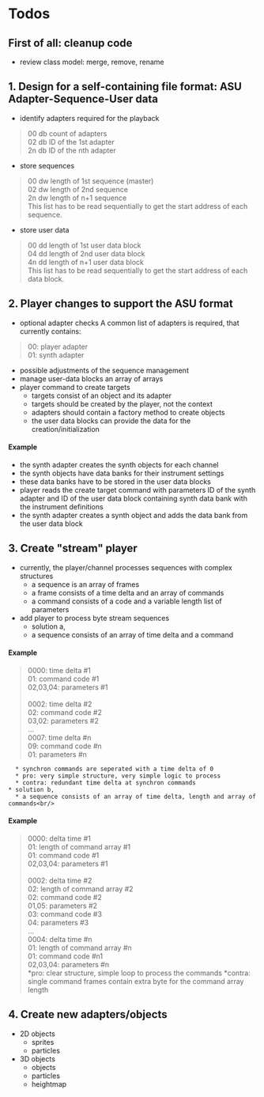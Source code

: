 # Todos

## First of all: cleanup code
 * review class model: merge, remove, rename

## 1. Design for a self-containing file format: ASU Adapter-Sequence-User data
 * identify adapters required for the playback
>   00 db count of adapters<br/>
>   02 db ID of the 1st adapter<br/>
>   2n db ID of the nth adapter<br/>
 * store sequences
>   00 dw length of 1st sequence (master)<br/>
>   02 dw length of 2nd sequence<br/>
>   2n dw length of n+1 sequence<br/>
   This list has to be read sequentially to get the start address of each sequence.
 * store user data
>   00 dd length of 1st user data block<br/>
>   04 dd length of 2nd user data block<br/>
>   4n dd length of n+1 user data block<br/>
   This list has to be read sequentially to get the start address of each data block.

## 2. Player changes to support the ASU format
 * optional adapter checks
   A common list of adapters is required, that currently contains:
>   00: player adapter<br/>
>   01: synth adapter<br/>
 * possible adjustments of the sequence management
 * manage user-data blocks
   an array of arrays
 * player command to create targets
   * targets consist of an object and its adapter
   * targets should be created by the player, not the context
   * adapters should contain a factory method to create objects
   * the user data blocks can provide the data for the creation/initialization<br/>
#### Example
 * the synth adapter creates the synth objects for each channel
 * the synth objects have data banks for their instrument settings
 * these data banks have to be stored in the user data blocks
 * player reads the create target command with parameters ID of the synth adapter and ID of the user data block containing synth data bank with the instrument definitions
 * the synth adapter creates a synth object and adds the data bank from the user data block

## 3. Create "stream" player
  * currently, the player/channel processes sequences with complex structures
    * a sequence is an array of frames
    * a frame consists of a time delta and an array of commands
    * a command consists of a code and a variable length list of parameters
  * add player to process byte stream sequences
    * solution a,
     * a sequence consists of an array of time delta and a command<br/>
#### Example
>    0000: time delta #1<br/>
>    01: command code #1<br/>
>    02,03,04: parameters #1<br/>
>    <br/>
>    0002: time delta #2<br/>
>    02: command code #2<br/>
>    03,02: parameters #2<br/>
>    ...<br/>
>    0007: time delta #n<br/>
>    09: command code #n<br/>
>    01: parameters #n<br/>

      * synchron commands are seperated with a time delta of 0
      * pro: very simple structure, very simple logic to process
      * contra: redundant time delta at synchron commands
    * solution b,
      * a sequence consists of an array of time delta, length and array of commands<br/>
#### Example
>  0000: delta time #1<br/>
>  01: length of command array #1<br/>
>  01: command code #1<br/>
>  02,03,04: parameters #1<br/>
><br/>
>  0002: delta time #2<br/>
>  02: length of command array #2<br/>
>  02: command code #2<br/>
>  01,05: parameters #2<br/>
>  03: command code #3<br/>
>  04: parameters #3<br/>
>  ...<br/>
>  0004: delta time #n<br/>
>  01: length of command array #n<br/>
>  01: command code #n1<br/>
>  02,03,04: parameters #n<br/>
      *pro: clear structure, simple loop to process the commands
      *contra: single command frames contain extra byte for the command array length

## 4. Create new adapters/objects
 * 2D objects
   * sprites
   * particles
 * 3D objects
   * objects
   * particles
   * heightmap


